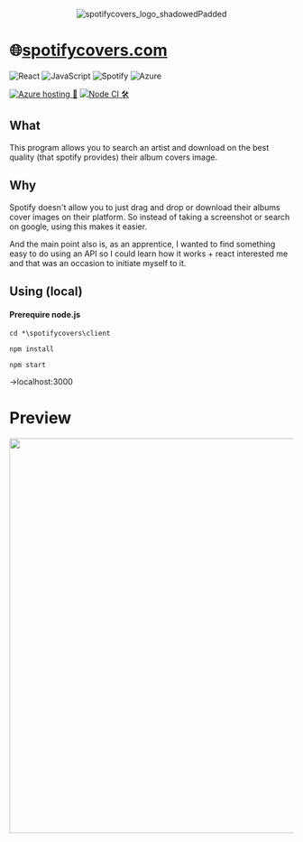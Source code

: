 <div align="center">
  
![spotifycovers_logo_shadowedPadded](https://github.com/user-attachments/assets/547faeb6-48e8-4109-a9db-4af36ad2a644)

</div>

# 🌐[spotifycovers.com](https://spotifycovers.com)  
![React](https://img.shields.io/badge/react-%2320232a.svg?style=for-the-badge&logo=react&logoColor=%2361DAFB)  ![JavaScript](https://img.shields.io/badge/javascript-%23323330.svg?style=for-the-badge&logo=javascript&logoColor=%23F7DF1E)  ![Spotify](https://img.shields.io/badge/Spotify-1ED760?style=for-the-badge&logo=spotify&logoColor=white)  ![Azure](https://img.shields.io/badge/azure-%230072C6.svg?style=for-the-badge&logo=microsoftazure&logoColor=white)

[![Azure hosting 🚀](https://github.com/cyrilnapo/spotifycovers/actions/workflows/azure-static-web-apps-lemon-plant-06a0c9003.yml/badge.svg)](https://github.com/cyrilnapo/spotifycovers/actions/workflows/azure-static-web-apps-lemon-plant-06a0c9003.yml)  [![Node CI 🛠️](https://github.com/cyrilnapo/spotifycovers/actions/workflows/node.js.yml/badge.svg)](https://github.com/cyrilnapo/spotifycovers/actions/workflows/node.js.yml)

## What 
This program allows you to search an artist and download on the best quality (that spotify provides) their album covers image.
## Why
Spotify doesn't allow you to just drag and drop or download their albums cover images on their platform. So instead of taking a screenshot or search on google, using this makes it easier.

And the main point also is, as an apprentice, I wanted to find something easy to do using an API so I could learn how it works + react interested me and that was an occasion to initiate myself to it.

## Using (local)

#### Prerequire node.js

```
cd *\spotifycovers\client
```

```
npm install
```

```
npm start
```
->localhost:3000


# Preview
<p align="center">
<img src="readme_src/example.gif" width="700px" />
</p>


